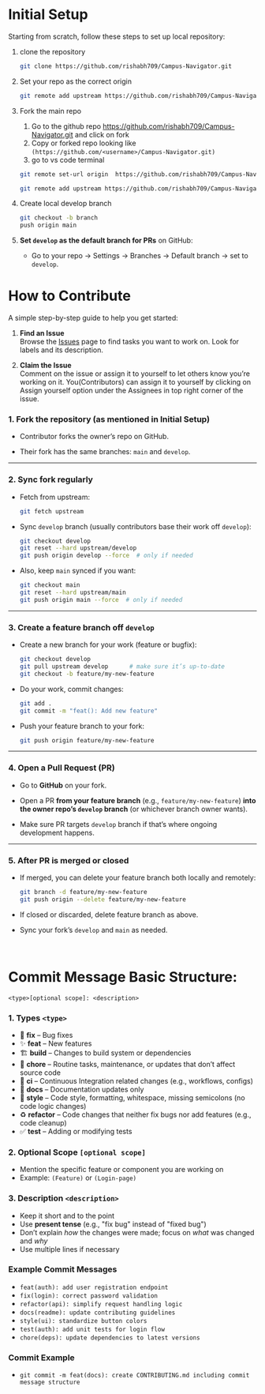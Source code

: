 # Initial Setup 
Starting from scratch, follow these steps to set up local repository:
1. clone the repository

    ```bash
    git clone https://github.com/rishabh709/Campus-Navigator.git
    ```
2. Set your repo as the correct origin
    ```bash
    git remote add upstream https://github.com/rishabh709/Campus-Navigator.git
    ```
3. Fork the main repo
    1. Go to the github repo https://github.com/rishabh709/Campus-Navigator.git and click on fork
    2. Copy or forked repo looking like `(https://github.com/<username>/Campus-Navigator.git)`
    3. go to vs code terminal
    ```bash
    git remote set-url origin  https://github.com/rishabh709/Campus-Navigator.git
    ```
    ```bash
    git remote add upstream https://github.com/rishabh709/Campus-Navigator.git
    ```
4. Create local develop branch
    ```bash
    git checkout -b branch
    push origin main
    ```
4. **Set `develop` as the default branch for PRs** on GitHub:
    - Go to your repo → Settings → Branches → Default branch → set to `develop`.


# How to Contribute

A simple step-by-step guide to help you get started:

1. **Find an Issue**  
   Browse the [Issues](https://github.com/rishabh709/Campus-Navigator/issues) page to find tasks you want to work on. Look for labels and its description.

2. **Claim the Issue**  
   Comment on the issue or assign it to yourself to let others know you’re working on it. You(Contributors) can assign it to yourself by clicking on Assign yourself option under the Assignees in top right corner of the issue.
   
### 1. Fork the repository (as mentioned in Initial Setup)

- Contributor forks the owner’s repo on GitHub.
    
- Their fork has the same branches: `main` and `develop`.
    

---

### 2. Sync fork regularly

- Fetch from upstream:
    
    ```bash
    git fetch upstream
    ```
    
- Sync `develop` branch (usually contributors base their work off `develop`):
    
    ```bash
    git checkout develop
    git reset --hard upstream/develop
    git push origin develop --force  # only if needed
    ```
    
- Also, keep `main` synced if you want:
    
    ```bash
    git checkout main
    git reset --hard upstream/main
    git push origin main --force  # only if needed
    ```
    

---

### 3. Create a feature branch off `develop`

- Create a new branch for your work (feature or bugfix):
    
    ```bash
    git checkout develop
    git pull upstream develop      # make sure it’s up-to-date
    git checkout -b feature/my-new-feature
    ```
    
- Do your work, commit changes:
    
    ```bash
    git add .
    git commit -m "feat(): Add new feature"
    ```
    
- Push your feature branch to your fork:
    
    ```bash
    git push origin feature/my-new-feature
    ```
    

---

### 4. Open a Pull Request (PR)

- Go to **GitHub** on your fork.
    
- Open a PR **from your feature branch** (e.g., `feature/my-new-feature`) **into the owner repo’s `develop` branch** (or whichever branch owner wants).
    
- Make sure PR targets `develop` branch if that’s where ongoing development happens.
    

---

### 5. After PR is merged or closed

- If merged, you can delete your feature branch both locally and remotely:
    
    ```bash
    git branch -d feature/my-new-feature
    git push origin --delete feature/my-new-feature
    ```
    
- If closed or discarded, delete feature branch as above.
    
- Sync your fork’s `develop` and `main` as needed.
    

</br>


# Commit Message Basic Structure:
```
<type>[optional scope]: <description>
```

### 1. Types `<type>`
- 🔧 **fix** – Bug fixes  
- ✨ **feat** – New features  
- 🏗️ **build** – Changes to build system or dependencies  
- 🔄 **chore** – Routine tasks, maintenance, or updates that don’t affect source code  
- 🤖 **ci** – Continuous Integration related changes (e.g., workflows, configs)  
- 📝 **docs** – Documentation updates only  
- 🎨 **style** – Code style, formatting, whitespace, missing semicolons (no code logic changes)  
- ♻️ **refactor** – Code changes that neither fix bugs nor add features (e.g., code cleanup)  
- ✅ **test** – Adding or modifying tests  


### 2. Optional Scope `[optional scope]`
- Mention the specific feature or component you are working on  
- Example: `(Feature)` or `(Login-page)`

### 3. Description `<description>`
- Keep it short and to the point  
- Use **present tense** (e.g., "fix bug" instead of "fixed bug")  
- Don’t explain *how* the changes were made; focus on *what* was changed and *why*  
- Use multiple lines if necessary  


### Example Commit Messages
- `feat(auth): add user registration endpoint`  
- `fix(login): correct password validation`  
- `refactor(api): simplify request handling logic`  
- `docs(readme): update contributing guidelines`  
- `style(ui): standardize button colors`  
- `test(auth): add unit tests for login flow`  
- `chore(deps): update dependencies to latest versions`

### Commit Example
- `git commit -m feat(docs): create CONTRIBUTING.md including commit message structure`
